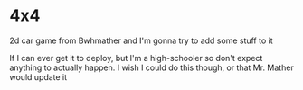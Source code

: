 # 4x4
2d car game from Bwhmather and I'm gonna try to add some stuff to it


If I can ever get it to deploy, but I'm a high-schooler so don't expect anything to actually happen. I wish I could do this though, or that Mr. Mather would update it
